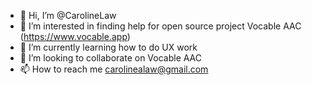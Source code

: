 - 👋 Hi, I’m @CarolineLaw
- 👀 I’m interested in finding help for open source project Vocable AAC (https://www.vocable.app)
- 🌱 I’m currently learning how to do UX work
- 💞️ I’m looking to collaborate on Vocable AAC
- 📫 How to reach me carolinealaw@gmail.com

<!---
CarolineLaw/CarolineLaw is a ✨ special ✨ repository because its `README.md` (this file) appears on your GitHub profile.
You can click the Preview link to take a look at your changes.
--->

